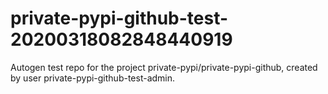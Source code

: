 # private-pypi-github-test-20200318082848440919
Autogen test repo for the project private-pypi/private-pypi-github, created by user private-pypi-github-test-admin.
